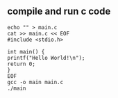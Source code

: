 ## compile and run c code

```
echo "" > main.c
cat >> main.c << EOF
#include <stdio.h>

int main() {
printf("Hello World!\n");
return 0;
}
EOF
gcc -o main main.c
./main
```